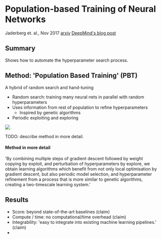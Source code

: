 # Population-based Training of Neural Networks

Jaderberg et. al., Nov 2017
[arxiv](https://arxiv.org/abs/1711.09846) [DeepMind's blog post](https://deepmind.com/blog/population-based-training-neural-networks/)

## Summary

Shows how to automate the hyperparameter search process.

## Method: 'Population Based Training' (PBT)

A hybrid of random search and hand-tuning
- Random search: training many neural nets in parallel with random hyperparameters
- Uses information from rest of population to refine hyperparameters
	- Inspired by genetic algorithms
- Periodic exploiting and exploring

![](images/population-based-training-of-neural-networks.png)

TODO: describe method in more detail.

#### Method in more detail
'By combining multiple steps of gradient descent followed by weight copying by exploit, and perturbation of hyperparameters by explore, we obtain learning algorithms which benefit from not only local optimisation by gradient descent, but also periodic model selection, and hyperparameter refinement from a process that is more similar to genetic algorithms, creating a two-timescale learning system.'

## Results

- Score: beyond state-of-the-art baselines (claim)
- Compute / time: no computational/time overhead (claim)
- Integrability: 'easy to integrate into existing machine learning pipelines.' (claim)
- 